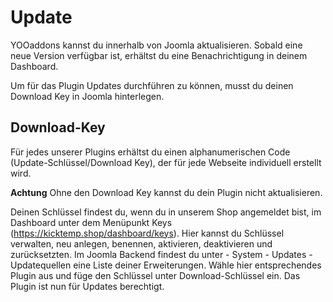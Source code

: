 # Update

YOOaddons kannst du innerhalb von Joomla aktualisieren.
Sobald eine neue Version verfügbar ist, erhältst du eine Benachrichtigung in deinem Dashboard.

Um für das Plugin Updates durchführen zu können, musst du deinen Download Key in Joomla hinterlegen.

## Download-Key

Für jedes unserer Plugins erhältst du einen alphanumerischen Code (Update-Schlüssel/Download Key), der für jede Webseite individuell erstellt wird.

**Achtung** Ohne den Download Key kannst du dein Plugin nicht aktualisieren.

Deinen Schlüssel findest du, wenn du in unserem Shop angemeldet bist, im Dashboard unter dem Menüpunkt Keys (https://kicktemp.shop/dashboard/keys). Hier kannst du Schlüssel verwalten, neu anlegen, benennen, aktivieren, deaktivieren und zurücksetzten.
Im Joomla Backend findest du unter - System - Updates - Updatequellen eine Liste deiner Erweiterungen. Wähle hier entsprechendes Plugin aus und füge den Schlüssel unter Download-Schlüssel ein. Das Plugin ist nun für Updates berechtigt.
